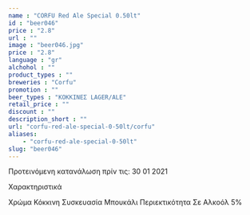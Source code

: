 ```yaml
---
name : "CORFU Red Ale Special 0.50lt"
id : "beer046"
price : "2.8"
url : ""
image : "beer046.jpg"
price : "2.8"
language : "gr"
alchohol : ""
product_types : ""
breweries : "Corfu"
promotion : ""
beer_types : "ΚΟΚΚΙΝΕΣ LAGER/ALE"
retail_price : ""
discount : ""
description_short : ""
url: "corfu-red-ale-special-0-50lt/corfu"
aliases: 
    - "corfu-red-ale-special-0-50lt"
slug: "beer046"
---
```


Προτεινόμενη κατανάλωση πρίν τις: 30 01 2021

Χαρακτηριστικά

Χρώμα
Κόκκινη
Συσκευασία
Μπουκάλι
Περιεκτικότητα Σε Αλκοόλ
5%